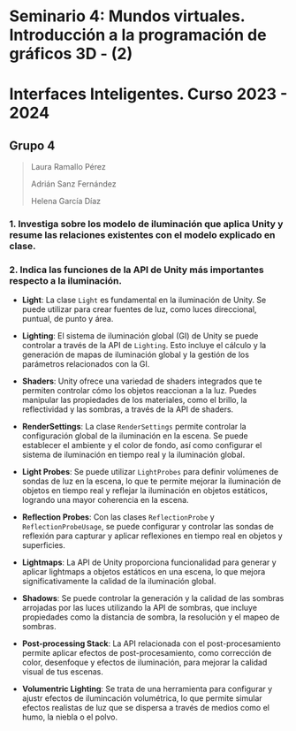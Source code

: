 # Seminario 4: Mundos virtuales. Introducción a la programación de gráficos 3D - (2)
# Interfaces Inteligentes. Curso 2023 - 2024

## Grupo 4
> Laura Ramallo Pérez
> 
> Adrián Sanz Fernández
> 
> Helena García Díaz

### 1. Investiga sobre los modelo de iluminación que aplica Unity y resume las relaciones existentes con el modelo explicado en clase.

### 2. Indica las funciones de la API de Unity más importantes respecto a la iluminación.

- **Light**: La clase `Light` es fundamental en la iluminación de Unity. Se puede utilizar para crear fuentes de luz, como luces direccional, puntual, de punto y área.

- **Lighting**: El sistema de iluminación global (GI) de Unity se puede controlar a través de la API de `Lighting`. Esto incluye el cálculo y la generación de mapas de iluminación global y la gestión de los parámetros relacionados con la GI.

- **Shaders**: Unity ofrece una variedad de shaders integrados que te permiten controlar cómo los objetos reaccionan a la luz. Puedes manipular las propiedades de los materiales, como el brillo, la reflectividad y las sombras, a través de la API de shaders.

- **RenderSettings**: La clase `RenderSettings` permite controlar la configuración global de la iluminación en la escena. Se puede establecer el ambiente y el color de fondo, así como configurar el sistema de iluminación en tiempo real y la iluminación global.

- **Light Probes**: Se puede utilizar `LightProbes` para definir volúmenes de sondas de luz en la escena, lo que te permite mejorar la iluminación de objetos en tiempo real y reflejar la iluminación en objetos estáticos, logrando una mayor coherencia en la escena.

- **Reflection Probes**: Con las clases `ReflectionProbe` y `ReflectionProbeUsage`, se puede configurar y controlar las sondas de reflexión para capturar y aplicar reflexiones en tiempo real en objetos y superficies.

- **Lightmaps**: La API de Unity proporciona funcionalidad para generar y aplicar lightmaps a objetos estáticos en una escena, lo que mejora significativamente la calidad de la iluminación global.

- **Shadows**: Se puede controlar la generación y la calidad de las sombras arrojadas por las luces utilizando la API de sombras, que incluye propiedades como la distancia de sombra, la resolución y el mapeo de sombras.

- **Post-processing Stack**: La API relacionada con el post-procesamiento permite aplicar efectos de post-procesamiento, como corrección de color, desenfoque y efectos de iluminación, para mejorar la calidad visual de tus escenas.

- **Volumentric Lighting**: Se trata de una herramienta para configurar y ajustr efectos de ilumincación volumétrica, lo que permite simular efectos realistas de luz que se dispersa a través de medios como el humo, la niebla o el polvo. 
